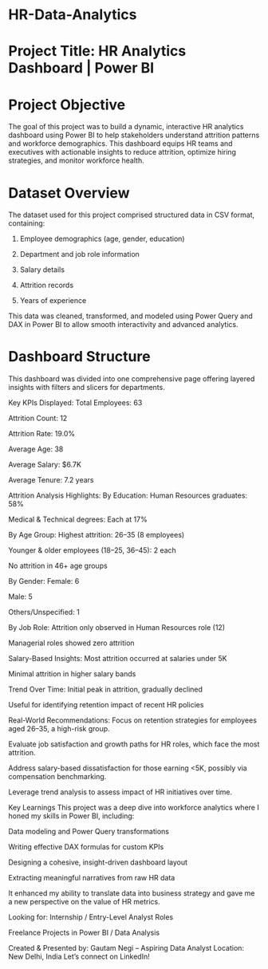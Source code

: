 # HR-Data-Analytics
# Project Title: HR Analytics Dashboard | Power BI
# Project Objective
The goal of this project was to build a dynamic, interactive HR analytics dashboard using Power BI to help stakeholders understand attrition patterns and workforce demographics. This dashboard equips HR teams and executives with actionable insights to reduce attrition, optimize hiring strategies, and monitor workforce health.

# Dataset Overview
The dataset used for this project comprised structured data in CSV format, containing:

1. Employee demographics (age, gender, education)

2. Department and job role information

3. Salary details

4. Attrition records

5. Years of experience

This data was cleaned, transformed, and modeled using Power Query and DAX in Power BI to allow smooth interactivity and advanced analytics.

# Dashboard Structure
This dashboard was divided into one comprehensive page offering layered insights with filters and slicers for departments.

Key KPIs Displayed:
Total Employees: 63

Attrition Count: 12

Attrition Rate: 19.0%

Average Age: 38

Average Salary: $6.7K

Average Tenure: 7.2 years

Attrition Analysis Highlights:
By Education:
Human Resources graduates: 58%

Medical & Technical degrees: Each at 17%

By Age Group:
Highest attrition: 26–35 (8 employees)

Younger & older employees (18–25, 36–45): 2 each

No attrition in 46+ age groups

By Gender:
Female: 6

Male: 5

Others/Unspecified: 1

By Job Role:
Attrition only observed in Human Resources role (12)

Managerial roles showed zero attrition

Salary-Based Insights:
Most attrition occurred at salaries under 5K

Minimal attrition in higher salary bands

Trend Over Time:
Initial peak in attrition, gradually declined

Useful for identifying retention impact of recent HR policies

Real-World Recommendations:
Focus on retention strategies for employees aged 26–35, a high-risk group.

Evaluate job satisfaction and growth paths for HR roles, which face the most attrition.

Address salary-based dissatisfaction for those earning <5K, possibly via compensation benchmarking.

Leverage trend analysis to assess impact of HR initiatives over time.

Key Learnings
This project was a deep dive into workforce analytics where I honed my skills in Power BI, including:

Data modeling and Power Query transformations

Writing effective DAX formulas for custom KPIs

Designing a cohesive, insight-driven dashboard layout

Extracting meaningful narratives from raw HR data

It enhanced my ability to translate data into business strategy and gave me a new perspective on the value of HR metrics.

Looking for:
Internship / Entry-Level Analyst Roles

Freelance Projects in Power BI / Data Analysis

Created & Presented by:
Gautam Negi – Aspiring Data Analyst
Location: New Delhi, India
Let’s connect on LinkedIn!
